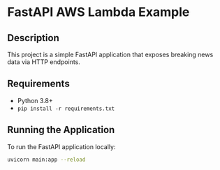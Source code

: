 # FastAPI AWS Lambda Example

## Description
This project is a simple FastAPI application that exposes breaking news data via HTTP endpoints.

## Requirements
- Python 3.8+
- `pip install -r requirements.txt`

## Running the Application
To run the FastAPI application locally:

```bash
uvicorn main:app --reload
